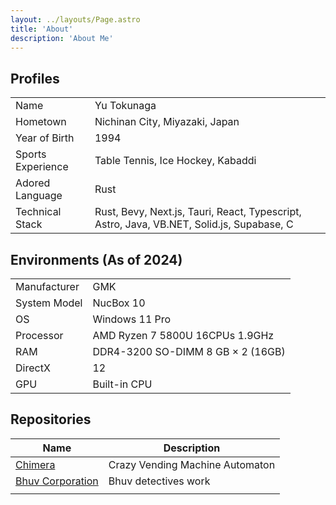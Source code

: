 ```yaml
---
layout: ../layouts/Page.astro
title: 'About'
description: 'About Me'
---
```


## Profiles

|                   |                                                                                           |
| ----------------- | ----------------------------------------------------------------------------------------- |
| Name              | Yu Tokunaga                                                                               |
| Hometown          | Nichinan City, Miyazaki, Japan                                                            |
| Year of Birth     | 1994                                                                                      |
| Sports Experience | Table Tennis, Ice Hockey, Kabaddi                                                         |
| Adored Language   | Rust                                                                                      |
| Technical Stack   | Rust, Bevy, Next.js, Tauri, React, Typescript, Astro, Java, VB.NET, Solid.js, Supabase, C |

## Environments (As of 2024)

|              |                                   |
| ------------ | --------------------------------- |
| Manufacturer | GMK                               |
| System Model | NucBox 10                         |
| OS           | Windows 11 Pro                    |
| Processor    | AMD Ryzen 7 5800U 16CPUs 1.9GHz   |
| RAM          | DDR4-3200 SO-DIMM 8 GB × 2 (16GB) |
| DirectX      | 12                                |
| GPU          | Built-in CPU                      |

## Repositories

| Name                                                   | Description                     |
| ------------------------------------------------------ | ------------------------------- |
| [Chimera](https://github.com/hoe-rake/chimera)         | Crazy Vending Machine Automaton |
| [Bhuv Corporation](https://github.com/hoe-rake/bhuvco) | Bhuv detectives work            |
|                                                        |                                 |
